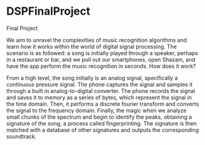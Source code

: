 # DSPFinalProject
Final Project

We aim to unravel the complexities of music recognition algorithms and learn how it works within the world of digital signal processing.  The scenario is as followed: a  song is initially played through a speaker, perhaps in a restaurant or bar, and we pull out our smartphones, open Shazam, and have the app perform the music recognition in seconds.  How does it work?

From a high level, the song initially is an analog signal, specifically a continuous pressure signal.  The phone captures the signal and samples it through a built in analog-to-digital converter.  The phone records the signal and saves it to memory as a series of bytes, which represent the signal in the time domain.  Then, it performs a discrete fourier transform and converts the signal to the frequency domain.  Finally, the magic when we analyze small chunks of the spectrum and begin to identify the peaks, obtaining a signature of the song, a process called fingerprinting.  The signature is then matched with a database of other signatures and outputs the corresponding soundtrack.
